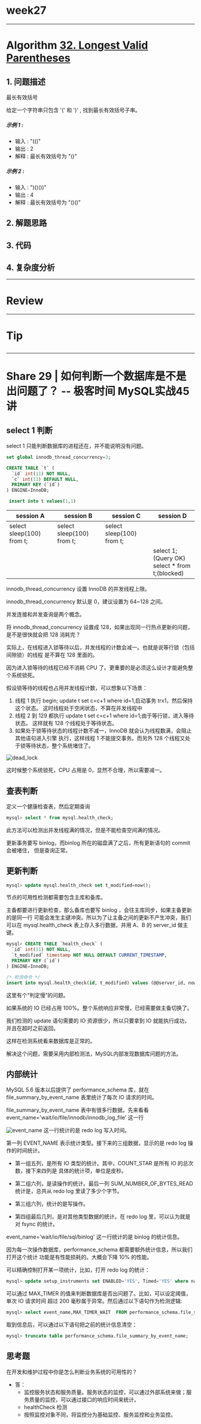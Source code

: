 # week27

---

# Algorithm [32. Longest Valid Parentheses](https://leetcode.com/problems/longest-valid-parentheses/)
## 1. 问题描述
最长有效括号

给定一个字符串只包含 '(' 和 ')' , 找到最长有效括号子串。

##### 示例 1 :
* 输入 : "(()"
* 输出 : 2
* 解释 : 最长有效括号为 "()"

##### 示例 2 :
* 输入 : ")()())"
* 输出 : 4
* 解释 : 最长有效括号为 "()()"

## 2. 解题思路

## 3. 代码

## 4. 复杂度分析

---

# Review []()

---

# Tip

## 

---
    
# Share 29 | 如何判断一个数据库是不是出问题了？ -- 极客时间 MySQL实战45讲
## select 1 判断
select 1 只能判断数据库的进程还在，并不能说明没有问题。
```sql
set global innodb_thread_concurrency=3;

CREATE TABLE `t` (
  `id` int(11) NOT NULL,
  `c` int(11) DEFAULT NULL,
  PRIMARY KEY (`id`)
) ENGINE=InnoDB;

 insert into t values(1,1)
```
|session A| session B | session C | session D|
|---|---|---|---|
|select sleep(100) from t;|select sleep(100) from t;|select sleep(100) from t;| |
| | | | select 1;(Query OK)<br/> select * from t;(blocked)|

innodb_thread_concurrency 设置 InnoDB 的并发线程上限。

innodb_thread_concurrency 默认是 0，建议设置为 64~128 之间。

并发连接和并发查询是两个概念。

将 innodb_thread_concurrency 设置成 128，如果出现同一行热点更新的问题，
是不是很快就会把 128 消耗完？

实际上，在线程进入锁等待以后，并发线程的计数会减一。也就是说等行锁（包括间隙锁）的线程
是不算在 128 里面的。

因为进入锁等待的线程已经不消耗 CPU 了。更重要的是必须这么设计才能避免整个系统锁死。

假设锁等待的线程也占用并发线程计数，可以想象以下场景：
1. 线程 1 执行 begin; update t set c=c+1 where id=1,启动事务 trx1，然后保持这个状态。
这时线程处于空闲状态，不算在并发线程中
2. 线程 2 到 129 都执行 update t set c=c+1 where id=1;由于等行锁，进入等待状态。
这样就有 128 个线程处于等待状态。
3. 如果处于锁等待状态的线程计数不减一，InnoDB 就会认为线程数满，会阻止其他语句进入引擎
执行，这样线程 1 不能提交事务。而另外 128 个线程又处于锁等待状态，整个系统堵住了。

![dead_lock](dead_lock.png)

这时候整个系统锁死，CPU 占用是 0，显然不合理，所以需要减一。

## 查表判断
定义一个健康检查表，然后定期查询
```sql
mysql> select * from mysql.health_check; 
```
此方法可以检测出并发线程满的情况，但是不能检查空间满的情况。

更新事务要写 binlog，而binlog 所在的磁盘满了之后，所有更新语句的 commit 会被堵住，
但是查询正常。

## 更新判断
```sql
mysql> update mysql.health_check set t_modified=now();
```
节点的可用性检测都需要包含主库和备库。

主备都要进行更新检查，那么备库也要写 binlog ，会往主库同步，如果主备更新的是同一行
可能会发生主键冲突。所以为了让主备之间的更新不产生冲突，我们可以在 mysql.health_check
表上存入多行数据，并用 A、B 的 server_id 做主键。

```sql
mysql> CREATE TABLE `health_check` (
  `id` int(11) NOT NULL,
  `t_modified` timestamp NOT NULL DEFAULT CURRENT_TIMESTAMP,
  PRIMARY KEY (`id`)
) ENGINE=InnoDB;

/* 检测命令 */
insert into mysql.health_check(id, t_modified) values (@@server_id, now()) on duplicate key update t_modified=now();
```

这里有个“判定慢”的问题。

如果系统的 IO 已经占用 100%。整个系统响应非常慢，已经需要做主备切换了。

我们检测的 update 语句需要的 IO 资源很少，所以只要拿到 IO 就能执行成功，并且在超时之前返回。

这样在检测系统看来数据库是正常的。

解决这个问题，需要采用内部检测法，MySQL内部发现数据库问题的方法。

## 内部统计
MySQL 5.6 版本以后提供了 performance_schema 库，就在 file_summary_by_event_name
表里统计了每次 IO 请求的时间。

file_summary_by_event_name 表中有很多行数据，先来看看
event_name='wait/io/file/innodb/innodb_log_file' 这一行

![event_name](event_name.png)
这一行统计的是 redo log 写入时间。

第一列 EVENT_NAME 表示统计类型。接下来的三组数据，显示的是 redo log 操作的时间统计。

* 第一组五列，是所有 IO 类型的统计。其中，COUNT_STAR 是所有 IO 的总次数，接下来四列是
具体的统计项，单位是皮秒。
* 第二组六列，是读操作的统计。最后一列 SUM_NUMBER_OF_BYTES_READ 统计是，总共从
redo log 里读了多少个字节。

* 第三组六列，统计的是写操作。

* 第四组最后几列，是对其他类型数据的统计。在 redo log 里，可以认为就是对 fsync 的统计。

event_name='wait/io/file/sql/binlog' 这一行统计的是 binlog 的统计信息。

因为每一次操作数据库，performance_schema 都需要额外统计信息，所以我们打开这个统计
功能是有性能损耗的。大概会下降 10% 的性能。

可以精确控制打开某一项统计，比如，打开 redo log 的统计：
```sql
mysql> update setup_instruments set ENABLED='YES', Timed='YES' where name like '%wait/io/file/innodb/innodb_log_file%';
```
可以通过 MAX_TIMER 的值来判断数据库是否出问题了。比如，可以设定阈值，单次 IO 请求时间
超过 200 毫秒属于异常。然后通过以下语句作为检测逻辑:
```sql
mysql> select event_name,MAX_TIMER_WAIT  FROM performance_schema.file_summary_by_event_name where event_name in ('wait/io/file/innodb/innodb_log_file','wait/io/file/sql/binlog') and MAX_TIMER_WAIT>200*1000000000;
```
取到信息后，可以通过以下语句把之前的统计信息清空：
```sql
mysql> truncate table performance_schema.file_summary_by_event_name;
```
## 思考题
在开发和维护过程中你是怎么判断业务系统的可用性的？
* 答：
    * 监控服务状态和服务质量。服务状态的监控，可以通过外部系统来做；服务质量的监控，可以通过接口的响应时间来统计。
    * healthCheck 检测
    * 按照监控对象不同，将监控分为基础监控、服务监控和业务监控。




